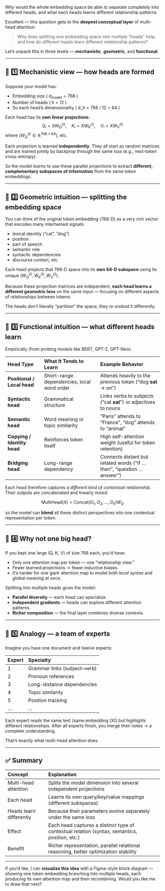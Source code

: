 Why would the whole embedding space be able to separate completely into different heads, and what each heads learns different relationship patterns

Excellent — this question gets to the **deepest conceptual layer** of multi-head attention:

> Why does splitting one embedding space into multiple “heads” help, and how do different heads learn different relationship patterns?

Let’s unpack this in three levels — **mechanistic**, **geometric**, and **functional**.

---

## 🧩 1️⃣ Mechanistic view — how heads are formed

Suppose your model has:

* Embedding size ( $d_\text{model} = 768$ )
* Number of heads ( h = 12 )
* So each head’s dimensionality ( d_h = 768 / 12 = 64 )

Each head has its **own linear projections**:
$$ Q_i = X W_Q^{(i)}, \quad K_i = X W_K^{(i)}, \quad V_i = X W_V^{(i)} $$
where $(W_Q^{(i)}\in\mathbb{R}^{768\times64})$, etc.

Each projection is learned **independently**.
They all start as random matrices and are trained jointly by backprop through the same loss (e.g., next-token cross-entropy).

So the model *learns* to use these parallel projections to extract **different, complementary subspaces of information** from the same token embeddings.

---

## 🧭 2️⃣ Geometric intuition — splitting the embedding space

You can think of the original token embedding (768-D) as a very rich vector that encodes many intertwined signals:

* lexical identity (“cat”, “dog”)
* position
* part of speech
* semantic role
* syntactic dependencies
* discourse context, etc.

Each head projects that 768-D space into its **own 64-D subspace** using its unique $(W_Q^{(i)}, W_K^{(i)}, W_V^{(i)})$.

Because these projection matrices are independent, **each head learns a different geometric lens** on the same input — focusing on different aspects of relationships between tokens.

The heads don’t literally “partition” the space; they *re-embed* it differently.

---

## 🧠 3️⃣ Functional intuition — what different heads learn

Empirically (from probing models like BERT, GPT-2, GPT-Neo):

| Head Type                   | What It Tends to Learn                     | Example Behavior                                                      |
| :-------------------------- | :----------------------------------------- | :-------------------------------------------------------------------- |
| **Positional / Local head** | Short-range dependencies, local word order | Attends heavily to the previous token (“dog **sat** → on”)            |
| **Syntactic head**          | Grammatical structure                      | Links verbs to subjects (“cat **sat**”) or adjectives to nouns        |
| **Semantic head**           | Word meaning or topic similarity           | “Paris” attends to “France”, “dog” attends to “animal”                |
| **Copying / Identity head** | Reinforces token itself                    | High self-attention weight (useful for token retention)               |
| **Bridging head**           | Long-range dependency                      | Connects distant but related words (“if … then”, “question … answer”) |

Each head therefore captures a *different kind of contextual relationship*.
Their outputs are concatenated and linearly mixed:

$$ \text{MultiHead}(X) = \text{Concat}(O_1, O_2, \ldots, O_h) W_O $$

so the model can **blend** all these distinct perspectives into one contextual representation per token.

---

## 🎨 4️⃣ Why not one big head?

If you kept one large (Q, K, V) of size 768 each, you’d have:

* Only one attention map per token — one “relationship view.”
* Fewer learned projections → fewer inductive biases.
* It’s harder for one giant attention map to model both *local syntax* and *global meaning* at once.

Splitting into multiple heads gives the model:

* **Parallel diversity** — each head can specialize.
* **Independent gradients** — heads can explore different attention patterns.
* **Richer composition** — the final layer combines diverse contexts.

---

## 🧠 5️⃣ Analogy — a team of experts

Imagine you have one document and twelve experts:

| Expert | Specialty                    |
| :----- | :--------------------------- |
| 1      | Grammar links (subject–verb) |
| 2      | Pronoun references           |
| 3      | Long-distance dependencies   |
| 4      | Topic similarity             |
| 5      | Position tracking            |
| …      | …                            |

Each expert reads the same text (same embedding (X)) but highlights different relationships.
After all experts finish, you merge their notes → a complete understanding.

That’s exactly what multi-head attention does.

---

## ✅ Summary

| Concept                 | Explanation                                                                                   |
| :---------------------- | :-------------------------------------------------------------------------------------------- |
| Multi-head attention    | Splits the model dimension into several independent projections                               |
| Each head               | Learns its own query/key/value mappings (different subspaces)                                 |
| Heads learn differently | Because their parameters evolve separately under the same loss                                |
| Effect                  | Each head captures a distinct type of contextual relation (syntax, semantics, position, etc.) |
| Benefit                 | Richer representation, parallel relational reasoning, better optimization stability           |

---

If you’d like, I can **visualize this idea** with a Figma-style block diagram — showing one token embedding branching into multiple heads, each producing its own attention map and then recombining.
Would you like me to draw that next?
